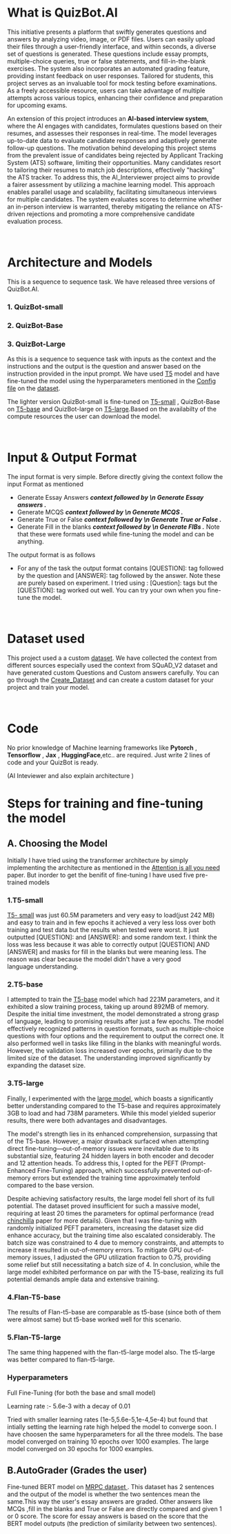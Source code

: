 # What is QuizBot.AI
<p>This initiative presents a platform that swiftly generates questions and answers by analyzing video, image, or PDF files. Users can easily upload their files through a user-friendly interface, and within seconds, a diverse set of questions is generated.
   These questions include essay prompts, multiple-choice queries, true or false statements, and fill-in-the-blank exercises. The system also incorporates an automated grading feature, providing instant feedback on user responses.
  Tailored for students, this project serves as an invaluable tool for mock testing before examinations. As a freely accessible resource, users can take advantage of multiple attempts across various topics, enhancing their confidence and preparation for upcoming exams.
</p>
<p>
An extension of this project introduces an <b>AI-based interview system</b>, where the AI engages with candidates, formulates questions based on their resumes, and assesses their responses in real-time. The model leverages up-to-date data to evaluate candidate responses and adaptively generate follow-up questions. The motivation behind developing this project stems from the prevalent issue of candidates being rejected by Applicant Tracking System (ATS) software, limiting their opportunities. Many candidates resort to tailoring their resumes to match job descriptions, effectively "hacking" the ATS tracker. To address this, the AI_Interviewer project aims to provide a fairer assessment by utilizing a machine learning model. This approach enables parallel usage and scalability, facilitating simultaneous interviews for multiple candidates. The system evaluates scores to determine whether an in-person interview is warranted, thereby mitigating the reliance on ATS-driven rejections and promoting a more comprehensive candidate evaluation process.
</p>

<br>

# Architecture and Models

This is a sequence to sequence task. We have released three versions of QuizBot.AI.
### 1. QuizBot-small
### 2. QuizBot-Base
### 3. QuizBot-Large

As this is a sequence to sequence task with inputs as the context and the instructions and the output is the question and answer based on the instruction provided in the input prompt. We have used [T5](https://arxiv.org/pdf/1910.10683.pdf) model and have fine-tuned the model using the hyperparameters mentioned in the [Config file](config.json) on the [dataset](https://huggingface.co/datasets/Sujithanumala/AI_Interviewer).


The lighter version QuizBot-small is fine-tuned on [T5-small](https://huggingface.co/t5-small) , QuizBot-Base on [T5-base](https://huggingface.co/t5-base) and QuizBot-large on [T5-large](https://huggingface.co/t5-large).Based on the availabilty of the compute resources the user can download the model. 


<br>

# Input & Output Format

The input format is very simple. Before directly giving the context follow the input Format as mentioned 
* Generate Essay Answers  ***context followed by \n Generate Essay answers .***
* Generate MCQS  ***context followed by \n  Generate MCQS .***
* Generate True or False ***context followed by \n Generate True or False .***
* Generate Fill in the blanks ***context followed by \n Generate FIBs .***
Note that these were formats used while fine-tuning the model and can be anything.

The output format is as follows
* For any of the task the output format contains [QUESTION]: tag followed by the question and [ANSWER]: tag followed by the answer. Note these are purely based on experiment. I tried using <Question>: [Question]: tags but the [QUESTION]: tag worked out well. You can try your own when you fine-tune the model.
<br>

# Dataset used

This project used a a custom [dataset](https://huggingface.co/datasets/Sujithanumala/AI_Interviewer). We have collected the context from different sources especially used the context from SQuAD_V2 dataset and have generated custom Questions and Custom answers carefully. You can go through the [Create_Dataset](Create_Dataset.py) and can create a custom dataset for your project and train your model.

<br>

# Code

No prior knowledge of Machine learning frameworks like  **Pytorch**  , **Tensorflow** , **Jax** , **HuggingFace**,etc.. are required. Just write 2 lines of code and your QuizBot is ready.

(AI Inteviewer and also explain architecture )


# Steps for training and fine-tuning the model

## A. Choosing the Model 
Initially I have tried using the transformer architecture by simply implementing the architecture as mentioned in the [Attention is all you need](https://arxiv.org/pdf/1706.03762.pdf) paper. But inorder to get the benifit of fine-tuning I have used five pre-trained models 

### 1.T5-small
[T5- small](https://huggingface.co/t5-small) was just 60.5M parameters and very easy to load(just 242 MB) and easy to train and in few epochs it achieved a very less loss over both training and test data but the results when tested were worst. It just outputted [QUESTION]: and [ANSWER]: and some random text. I think the loss was less because it was able to correctly output [QUESTION] AND [ANSWER] and masks for fill in the blanks but were meaning less. The reason was clear because the model didn't have a very good language understanding.
### 2.T5-base
I attempted to train the [T5-base](https://huggingface.co/t5-base) model which had 223M parameters, and it exhibited a slow training process, taking up around 892MB of memory. Despite the initial time investment, the model demonstrated a strong grasp of language, leading to promising results after just a few epochs. The model effectively recognized patterns in question formats, such as multiple-choice questions with four options and the requirement to output the correct one. It also performed well in tasks like filling in the blanks with meaningful words. However, the validation loss increased over epochs, primarily due to the limited size of the dataset. The understanding improved significantly by expanding the dataset size.
### 3.T5-large
Finally, I experimented with the [large model](https://huggingface.co/t5-large), which boasts a significantly better understanding compared to the T5-base and requires approximately 3GB to load and had 738M parameters. While this model yielded superior results, there were both advantages and disadvantages.

The model's strength lies in its enhanced comprehension, surpassing that of the T5-base. However, a major drawback surfaced when attempting direct fine-tuning—out-of-memory issues were inevitable due to its substantial size, featuring 24 hidden layers in both encoder and decoder and 12 attention heads. To address this, I opted for the PEFT (Prompt-Enhanced Fine-Tuning) approach, which successfully prevented out-of-memory errors but extended the training time approximately tenfold compared to the base version.

Despite achieving satisfactory results, the large model fell short of its full potential. The dataset proved insufficient for such a massive model, requiring at least 20 times the parameters for optimal performance (read [chinchilla](https://arxiv.org/pdf/2203.15556.pdf) paper for more details). Given that I was fine-tuning with randomly initialized PEFT parameters, increasing the dataset size did enhance accuracy, but the training time also escalated considerably. The batch size was constrained to 4 due to memory constraints, and attempts to increase it resulted in out-of-memory errors. To mitigate GPU out-of-memory issues, I adjusted the GPU utilization fraction to 0.75, providing some relief but still necessitating a batch size of 4. In conclusion, while the large model exhibited performance on par with the T5-base, realizing its full potential demands ample data and extensive training.

### 4.Flan-T5-base
The results of Flan-t5-base are comparable as t5-base (since both of them were almost same) but t5-base worked well for this scenario.
### 5.Flan-T5-large
The same thing happened with the flan-t5-large model also. The t5-large was better compared to flan-t5-large.

### Hyperparameters
Full Fine-Tuning (for both the base and small model)

Learning rate :- 5.6e-3 with a decay of 0.01

Tried with smaller learning rates (1e-5,5.6e-5,1e-4,5e-4) but found that intially setting the learning rate high helped the model to converge soon.
I have choosen the same hyperparameters for all the three models. The base model converged on training 10 epochs over 1000 examples. The large model converged on 30 epochs for 1000 examples.

## B.AutoGrader (Grades the user) 
Fine-tuned BERT model on [MRPC dataset ](https://huggingface.co/datasets/glue/viewer/mrpc). This dataset has 2 sentences and the output of the model is whether the two sentences mean the same.This way the user's essay answers are graded. Other answers like MCQs ,fill in the blanks and True or False are directly compared and given 1 or 0 score. The score for essay answers is based on the score that the BERT model outputs (the prediction of similarity between two sentences).

